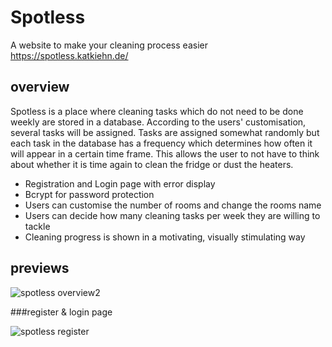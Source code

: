 # Spotless
A website to make your cleaning process easier
https://spotless.katkiehn.de/

## overview

Spotless is a place where cleaning tasks which do not need to be done weekly are stored in a database.  According to the users' customisation, several tasks will be assigned. Tasks are assigned somewhat randomly but each task in the database has a frequency which determines how often it will appear in a certain time frame.
This allows the user to not have to think about whether it is time again to clean the fridge or dust the heaters.

- Registration and Login page with error display
- Bcrypt for password protection
- Users can customise the number of rooms and change the rooms name
- Users can decide how many cleaning tasks per week they are willing to tackle
- Cleaning progress is shown in a motivating, visually stimulating way

## previews

![spotless overview2](https://user-images.githubusercontent.com/90865431/207874229-330499a7-f9ca-42ee-ae00-58d9616186ac.gif)


###register & login page

![spotless register](https://user-images.githubusercontent.com/90865431/207874101-affc6cdb-03fe-4448-9d4a-6d55ecccb6a6.gif)

###
